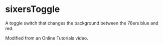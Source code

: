 # sixersToggle

A toggle switch that changes the background between the 76ers blue and red.

Modified from an Online Tutorials video.
